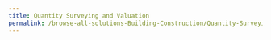 ```yaml
---
title: Quantity Surveying and Valuation
permalink: /browse-all-solutions-Building-Construction/Quantity-Surveying-and-Valuation
---
```


